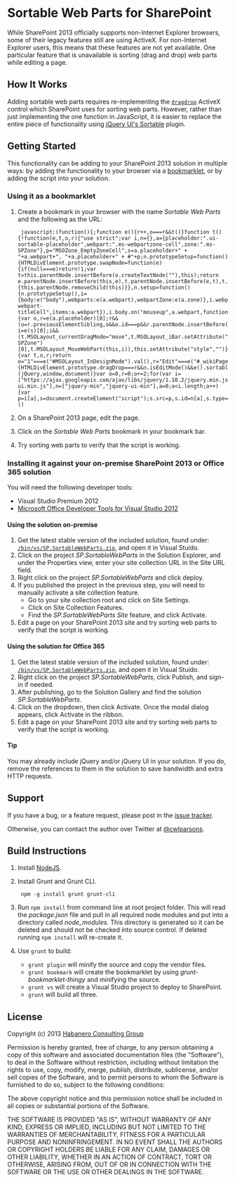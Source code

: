 # Sortable Web Parts for SharePoint

While SharePoint 2013 officially supports non-Internet Explorer browsers, some of their legacy features still are using ActiveX. For non-Internet Explorer users, this means that these features are not yet available. One particular feature that is unavailable is sorting (drag and drop) web parts while editing a page.

## How It Works

Adding sortable web parts requires re-implementing the [`dragdrop`](http://msdn.microsoft.com/en-us/library/4k1s9s90.aspx) ActiveX control which SharePoint uses for sorting web parts. However, rather than just implementing the one function in JavaScript, it is easier to replace the entire piece of functionality using [jQuery UI's Sortable](http://jqueryui.com/sortable/) plugin.

## Getting Started

This functionality can be adding to your SharePoint 2013 solution in multiple ways: by adding the functionality to your browser via a [bookmarklet](http://en.wikipedia.org/wiki/Bookmarklet), or by adding the script into your solution.

### Using it as a bookmarklet

1. Create a bookmark in your browser with the name *Sortable Web Parts* and the following as the URL:

        javascript:(function(){;function e(){r++,o===r&&t()}function t(){!function(e,t,o,r){"use strict";var i,n={},a={placeholder:".ui-sortable-placeholder",webpart:".ms-webpartzone-cell",zone:".ms-SPZone"},p="MSOZone_EmptyZoneCell",s=a.placeholder+" + "+a.webpart+", "+a.placeholder+" + #"+p;n.prototypeSetup=function(){HTMLDivElement.prototype.swapNode=function(e){if(null===e)return!1;var t=this.parentNode.insertBefore(o.createTextNode(""),this);return e.parentNode.insertBefore(this,e),t.parentNode.insertBefore(e,t),t.parentNode.removeChild(t),this},HTMLDivElement.prototype.removeNode=function(){this.parentNode.removeChild(this)}},n.setup=function(){n.prototypeSetup(),i={body:e("body"),webparts:e(a.webpart),webpartZone:e(a.zone)},i.webpartZone.sortable({connectWith:a.zone,handle:"span.js-webpart-titleCell",items:a.webpart}),i.body.on("mouseup",a.webpart,function(){var o,r=e(a.placeholder)[0];r&&(o=r.previousElementSibling,o&&o.id===p&&r.parentNode.insertBefore(r,o));var i=e(s)[0];i&&(t.MSOLayout_currentDragMode="move",t.MSOLayout_iBar.setAttribute("goodDrop",!0),t.MSOLayout_oDropLocation=i,t.MSOLayout_zoneDragOver=e(i).parents(".ms-SPZone")[0],t.MSOLayout_MoveWebPart(this,i)),this.setAttribute("style","")})},n.isEditMode=function(){var t,o,r;return o="1"===e("#MSOLayout_InDesignMode").val(),r="Edit"===e("#_wikiPageMode").val(),t=o||r},n.init=function(){HTMLDivElement.prototype.dragDrop===r&&n.isEditMode()&&e().sortable&&n.setup()},e(n.init)}(jQuery,window,document)}var o=0,r=0;o+=2;for(var i=["https://ajax.googleapis.com/ajax/libs/jquery/1.10.2/jquery.min.js","https://ajax.googleapis.com/ajax/libs/jqueryui/1.10.3/jquery-ui.min.js"],n=["jquery-min","jquery-ui-min"],a=0;a<i.length;a++){var p=i[a],s=document.createElement("script");s.src=p,s.id=n[a],s.type="text/javascript",s.onload=e,document.body.appendChild(s)}t();;})()
2. On a SharePoint 2013 page, edit the page.
3. Click on the *Sortable Web Parts* bookmark in your bookmark bar.
4. Try sorting web parts to verify that the script is working.

### Installing it against your on-premise SharePoint 2013 or Office 365 solution

You will need the following developer tools:
- Visual Studio Premium 2012
- [Microsoft Office Developer Tools for Visual Studio 2012](http://msdn.microsoft.com/en-us/office/apps/fp123627.aspx)

#### Using the solution on-premise

1. Get the latest stable version of the included solution, found under:
   [`/bin/vs/SP.SortableWebParts.zip`](https://github.com/habaneroconsulting/sp-sortablewebparts/raw/master/bin/vs/SP.SortableWebParts.zip),
   and open it in Visual Stuido.
2. Click on the project *SP.SortableWebParts* in the Solution Explorer, and under the Properties view,
   enter your site collection URL in the Site URL field.
3. Right click on the project *SP.SortableWebParts* and click deploy.
4. If you published the project in the previous step, you will need to manually activate a site collection feature.
    - Go to your site collection root and click on Site Settings.
    - Click on Site Collection Features.
    - Find the *SP.SortableWebParts Site* feature, and click Activate.
5. Edit a page on your SharePoint 2013 site and try sorting web parts to verify that the script is working.

#### Using the solution for Office 365

1. Get the latest stable version of the included solution, found under:
   [`/bin/vs/SP.SortableWebParts.zip`](https://github.com/habaneroconsulting/sp-sortablewebparts/raw/master/bin/vs/SP.SortableWebParts.zip),
   and open it in Visual Stuido.
2. Right click on the project *SP.SortableWebParts*, click Publish, and sign-in if needed.
3. After publishing, go to the Solution Gallery and find the solution *SP.SortableWebParts*.
4. Click on the dropdown, then click Activate. Once the modal dialog appears, click Activate in the ribbon.
5. Edit a page on your SharePoint 2013 site and try sorting web parts to verify that the script is working.

#### Tip

You may already include jQuery and/or jQuery UI in your solution. If you do, remove the references to them in
the solution to save bandwidth and extra HTTP requests.

## Support

If you have a bug, or a feature request, please post in the [issue tracker](https://github.com/habaneroconsulting/sp-sortablewebparts/issues).

Otherwise, you can contact the author over Twitter at [@cwlparsons](https://twitter.com/cwlparsons).

## Build Instructions

1. Install [NodeJS](http://nodejs.org/).

2. Install Grunt and Grunt CLI.

        npm -g install grunt grunt-cli
3. Run `npm install` from command line at root project folder.
    This will read the *package.json* file and pull in all required node modules and put into a directory called *node_modules*. This directory is generated so it can be deleted and should not be checked into source control. If deleted running `npm install` will re-create it.
4. Use `grunt` to build:
    - `grunt plugin` will minify the source and copy the vendor files.
    - `grunt bookmark` will create the bookmarklet by using *grunt-bookmarklet-thingy* and minifying the source.
    - `grunt vs` will create a Visual Studio project to deploy to SharePoint.
    - `grunt` will build all three.

## License

Copyright (c) 2013 [Habanero Consulting Group](http://www.habaneroconsulting.com)

Permission is hereby granted, free of charge, to any person obtaining a copy of this software and associated documentation files (the "Software"), to deal in the Software without restriction, including without limitation the rights to use, copy, modify, merge, publish, distribute, sublicense, and/or sell copies of the Software, and to permit persons to whom the Software is furnished to do so, subject to the following conditions: 

The above copyright notice and this permission notice shall be included in all copies or substantial portions of the Software.

THE SOFTWARE IS PROVIDED "AS IS", WITHOUT WARRANTY OF ANY KIND, EXPRESS OR IMPLIED, INCLUDING BUT NOT LIMITED TO THE WARRANTIES OF MERCHANTABILITY, FITNESS FOR A PARTICULAR PURPOSE AND NONINFRINGEMENT. IN NO EVENT SHALL THE AUTHORS OR COPYRIGHT HOLDERS BE LIABLE FOR ANY CLAIM, DAMAGES OR OTHER LIABILITY, WHETHER IN AN ACTION OF CONTRACT, TORT OR OTHERWISE, ARISING FROM, OUT OF OR IN CONNECTION WITH THE SOFTWARE OR THE USE OR OTHER DEALINGS IN THE SOFTWARE.
